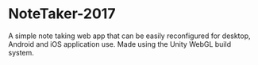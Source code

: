 # NoteTaker-2017
A simple note taking web app that can be easily reconfigured for desktop, Android and iOS application use.
Made using the Unity WebGL build system.
